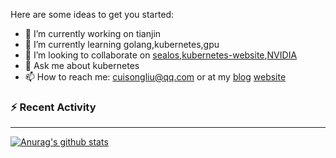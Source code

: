 Here are some ideas to get you started:

- 🔭 I’m currently working on tianjin
- 🌱 I’m currently learning golang,kubernetes,gpu
- 👯 I’m looking to collaborate on [sealos](https://github.com/fanux/sealos),[kubernetes-website](https://github.com/kubernetes/website/pull/22502),[NVIDIA](https://gitlab.com/nvidia/container-toolkit/gpu-monitoring-tools/-/merge_requests/24)
- 💬 Ask me about kubernetes
- 📫 How to reach me: cuisongliu@qq.com or at my [blog](https://cuisongliu.github.io) [website](https://www.cuisongliu.com)


### :zap: Recent Activity

<!--START_SECTION:activity-->
<!--END_SECTION:activity-->

---

[![Anurag's github stats](https://github-readme-stats.vercel.app/api?username=cuisongliu)](https://github.com/anuraghazra/github-readme-stats)


<!--
**cuisongliu/cuisongliu** is a ✨ _special_ ✨ repository because its `README.md` (this file) appears on your GitHub profile.

Here are some ideas to get you started:

- 🔭 I’m currently working on ...
- 🌱 I’m currently learning ...
- 👯 I’m looking to collaborate on ...
- 🤔 I’m looking for help with ...
- 💬 Ask me about ...
- 📫 How to reach me: ...
- 😄 Pronouns: ...
- ⚡ Fun fact: ...
-->

